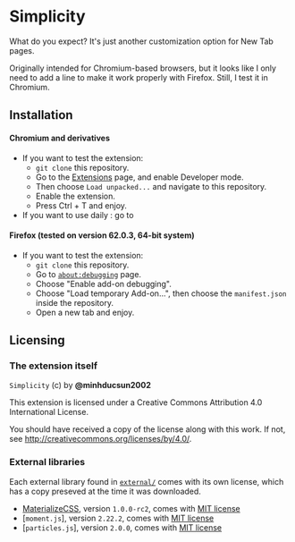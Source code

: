 # Simplicity
What do you expect? It's just another customization option for New Tab pages.

Originally intended for Chromium-based browsers, but it looks like I only need to add a line
to make it work properly with Firefox. Still, I test it in Chromium.

## Installation
#### Chromium and derivatives
- If you want to test the extension:
  - `git clone` this repository.
  - Go to the [Extensions](chrome://extensions) page, and enable Developer mode.
  - Then choose `Load unpacked...` and navigate to this repository.
  - Enable the extension.
  - Press Ctrl + T and enjoy.
- If you want to use daily : go to

#### Firefox (tested on version 62.0.3, 64-bit system)
- If you want to test the extension:
  - `git clone` this repository.
  - Go to [`about:debugging`](about:debugging) page.
  - Choose "Enable add-on debugging".
  - Choose "Load temporary Add-on...", then choose the `manifest.json` inside the repository.
  - Open a new tab and enjoy.


## Licensing
### The extension itself
`Simplicity` (c) by **@minhducsun2002**

This extension is licensed under a Creative Commons Attribution 4.0 International License.

You should have received a copy of the license along with this
work. If not, see <http://creativecommons.org/licenses/by/4.0/>.

### External libraries
Each external library found in [`external/`](external/) comes with its own license, which has
a copy preseved at the time it was downloaded.
- [MaterializeCSS](external/materialize/README.md), version `1.0.0-rc2`, comes with [MIT license](external/materialize/LICENSE)
- [`moment.js`], version `2.22.2`, comes with [MIT license](external/materialize/LICENSE)
- [`particles.js`], version `2.0.0`, comes with [MIT license](external/materialize/LICENSE)
